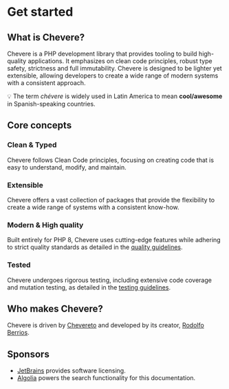 # Get started

## What is Chevere?

Chevere is a PHP development library that provides tooling to build high-quality applications. It emphasizes on clean code principles, robust type safety, strictness and full immutability. Chevere is designed to be lighter yet extensible, allowing developers to create a wide range of modern systems with a consistent approach.

💡 The term *chévere* is widely used in Latin America to mean **cool/awesome** in Spanish-speaking countries.

## Core concepts

### Clean & Typed

Chevere follows Clean Code principles, focusing on creating code that is easy to understand, modify, and maintain.

### Extensible

Chevere offers a vast collection of packages that provide the flexibility to create a wide range of systems with a consistent know-how.

### Modern & High quality

Built entirely for PHP 8, Chevere uses cutting-edge features while adhering to strict quality standards as detailed in the [quality guidelines](../developer/standard/quality.md).

### Tested

Chevere undergoes rigorous testing, including extensive code coverage and mutation testing, as detailed in the [testing guidelines](../developer/standard/testing.md).

## Who makes Chevere?

Chevere is driven by [Chevereto](https://chevereto.com) and developed by its creator, [Rodolfo Berrios](https://rodolfoberrios.com).

## Sponsors

* [JetBrains](https://www.jetbrains.com/opensource/) provides software licensing.
* [Algolia](https://algolia.com) powers the search functionality for this documentation.
